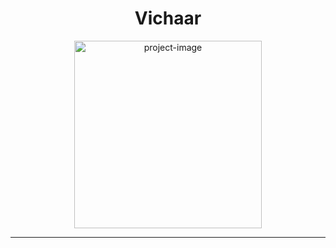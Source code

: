 <h1 align="center" id="title">Vichaar</h1>

<p align="center"><img src="https://github.com/blackcode1996/vichaar/assets/110044436/8479f419-9d3f-4d34-bbb0-6d823b85509f" alt="project-image" width="300" height="300"></p>
<hr/>


